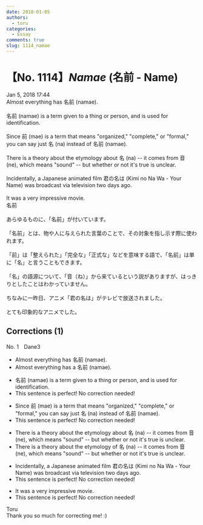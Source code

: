 ```yaml
---
date: 2018-01-05
authors:
  - toru
categories:
  - Essay
comments: true
slug: 1114_namae
---
```


# 【No. 1114】<strong><em>Namae</strong></em> (名前 - Name)
<div class="date">Jan 5, 2018 17:44</div>
<div id="post"><div id="body_show_ori">
Almost everything has 名前 (namae).<br/><br/>名前 (namae) is a term given to a thing or person, and is used for identification.<br/><br/>Since 前 (mae) is a term that means "organized," "complete," or "formal," you can say just 名 (na) instead of 名前 (namae).<br/><br/>There is a theory about the etymology about 名 (na) -- it comes from 音 (ne), which means "sound" -- but whether or not it's true is unclear.<br/><br/>Incidentally, a Japanese animated film 君の名は (Kimi no Na Wa - Your Name) was broadcast via television two days ago.<br/><br/>It was a very impressive movie.
</div></div>

<!-- more -->

<div id="post_ja"><div id="body_show_mo">
名前<br/><br/>あらゆるものに、「名前」が付いています。<br/><br/>「名前」とは、物や人に与えられた言葉のことで、その対象を指し示す際に使われます。<br/><br/>「前」は「整えられた」「完全な」「正式な」などを意味する語で、「名前」は単に「名」と言うこともできます。<br/><br/>「名」の語源について、「音（ね）」から来ているという説がありますが、はっきりとしたことはわかっていません。<br/><br/>ちなみに一昨日、アニメ「君の名は」がテレビで放送されました。<br/><br/>とても印象的なアニメでした。
</div></div>

## Corrections (1)
<div id="block"><div class="first_name"> No. 1　<span class="just_name">Dane3</span></div><div id="block2">
<ul class="correction_field">
<li class="incorrect">Almost everything has 名前 (namae).</li>
<li class="corrected correct">
Almost everything has <span class="f_red">a</span> 名前 (namae).
</li>
</ul>
<ul class="correction_field">
<li class="incorrect">名前 (namae) is a term given to a thing or person, and is used for identification.</li>
<li class="corrected perfect">This sentence is perfect! No correction needed!</li>
</ul>
<ul class="correction_field">
<li class="incorrect">Since 前 (mae) is a term that means "organized," "complete," or "formal," you can say just 名 (na) instead of 名前 (namae).</li>
<li class="corrected perfect">This sentence is perfect! No correction needed!</li>
</ul>
<ul class="correction_field">
<li class="incorrect">There is a theory about the etymology about 名 (na) -- it comes from 音 (ne), which means "sound" -- but whether or not it's true is unclear.</li>
<li class="corrected correct">
There is a theory about the etymology <span class="f_red">of</span> 名 (na) -- it comes from 音 (ne), which means "sound" -- but whether or not it's true is unclear.
</li>
</ul>
<ul class="correction_field">
<li class="incorrect">Incidentally, a Japanese animated film 君の名は (Kimi no Na Wa - Your Name) was broadcast via television two days ago.</li>
<li class="corrected perfect">This sentence is perfect! No correction needed!</li>
</ul>
<ul class="correction_field">
<li class="incorrect">It was a very impressive movie.</li>
<li class="corrected perfect">This sentence is perfect! No correction needed!</li>
</ul>
</div><div class="name"><span class="just_name">Toru</span><br>
Thank you so much for correcting me! :)
</div>
</div>
